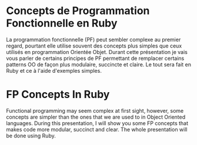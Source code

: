 # Concepts de Programmation Fonctionnelle en Ruby

La programmation fonctionnelle (PF) peut sembler complexe au premier regard, pourtant elle utilise souvent des concepts plus simples que ceux utilisés en programmation Orientée Objet.
Durant cette présentation je vais vous parler de certains principes de PF permettant de remplacer certains patterns OO de façon plus modulaire, succincte et claire. Le tout sera fait en Ruby et ce à l'aide d'exemples simples.

# FP Concepts In Ruby

Functional programming may seem complex at first sight, however, some concepts are simpler than the ones that we are used to in Object Oriented languages.
During this presentation, I will show you some FP concepts that makes code more modular, succinct and clear. The whole presentation will be done using Ruby.
